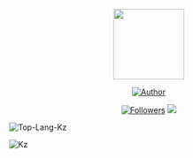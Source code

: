 <p align="center"><img src="https://avatars.githubusercontent.com/u/80184758?s=400&u=c8438113ec47d10f58e51934c129459dcb3b876a&v=4"width="128" height="128"/></p>
<p align="center">
<a href="https://github.com/gechosec"><img title="Author" src="https://img.shields.io/badge/Author-gechosec-green.svg?style=for-the-badge&logo=github"></a>
</p>
<p align="center">
<a href="https://github.com/gechosec/followers"><img title="Followers" src="https://img.shields.io/github/followers/gechosec?color=blue&style=flat-square"></a>
<img src="https://komarev.com/ghpvc/?username=gechosec"/>
</p>

![Top-Lang-Kz](https://github-readme-stats.vercel.app/api?username=gechosec&show_icons=true&theme=default)

![Kz](https://github-readme-stats.vercel.app/api/top-langs/?username=gechosec&layout=compact)
